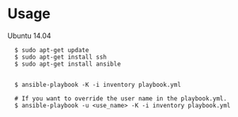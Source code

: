 
# Usage

Ubuntu 14.04

```shell
  $ sudo apt-get update
  $ sudo apt-get install ssh
  $ sudo apt-get install ansible
```

```shell

  $ ansible-playbook -K -i inventory playbook.yml

  # If you want to override the user name in the playbook.yml.
  $ ansible-playbook -u <use_name> -K -i inventory playbook.yml
```
